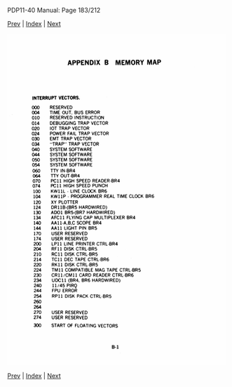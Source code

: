 PDP11-40 Manual: Page 183/212

[Prev](pdp11-40-000182.html) | [Index](index.html) | [Next](pdp11-40-000184.html)

![](pdp11-40-000183.gif)

[Prev](pdp11-40-000182.html) | [Index](index.html) | [Next](pdp11-40-000184.html)

